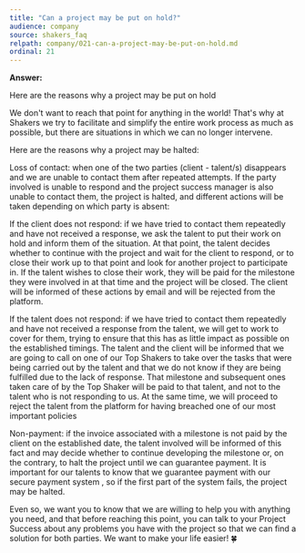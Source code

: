 ```yaml
---
title: "Can a project may be put on hold?"
audience: company
source: shakers_faq
relpath: company/021-can-a-project-may-be-put-on-hold.md
ordinal: 21
---
```


**Answer:**

Here are the reasons why a project may be put on hold

We don't want to reach that point for anything in the world! That's why at Shakers we try to facilitate and simplify the entire work process as much as possible, but there are situations in which we can no longer intervene. 

Here are the reasons why a project may be halted:

Loss of contact: when one of the two parties (client - talent/s) disappears and we are unable to contact them after repeated attempts. If the party involved is unable to respond and the project success manager is also unable to contact them, the project is halted, and different actions will be taken depending on which party is absent:

If the client does not respond: if we have tried to contact them repeatedly and have not received a response, we ask the talent to put their work on hold and inform them of the situation.
At that point, the talent decides whether to continue with the project and wait for the client to respond, or to close their work up to that point and look for another project to participate in.
If the talent wishes to close their work, they will be paid for the milestone they were involved in at that time and the project will be closed. The client will be informed of these actions by email and will be rejected from the platform.

If the talent does not respond: if we have tried to contact them repeatedly and have not received a response from the talent, we will get to work to cover for them, trying to ensure that this has as little impact as possible on the established timings.
The talent and the client will be informed that we are going to call on one of our Top Shakers to take over the tasks that were being carried out by the talent and that we do not know if they are being fulfilled due to the lack of response. That milestone and subsequent ones taken care of by the Top Shaker will be paid to that talent, and not to the talent who is not responding to us.
At the same time, we will proceed to reject the talent from the platform for having breached one of our most important policies

Non-payment: if the invoice associated with a milestone is not paid by the client on the established date, the talent involved will be informed of this fact and may decide whether to continue developing the milestone or, on the contrary, to halt the project until we can guarantee payment. It is important for our talents to know that we guarantee payment with our secure payment system , so if the first part of the system fails, the project may be halted.



Even so, we want you to know that we are willing to help you with anything you need, and that before reaching this point, you can talk to your Project Success about any problems you have with the project so that we can find a solution for both parties. We want to make your life easier! 🍀
